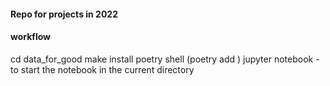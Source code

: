 #### Repo for projects in 2022


#### workflow
cd data_for_good
make install
poetry shell
(poetry add <name of package>)
jupyter notebook - to start the notebook in the current directory
